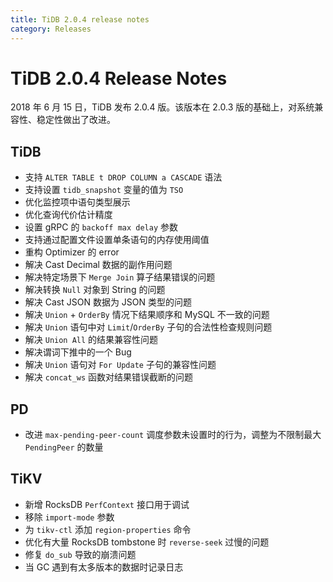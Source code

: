 ```yaml
---
title: TiDB 2.0.4 release notes
category: Releases
---
```


# TiDB 2.0.4 Release Notes

2018 年 6 月 15 日，TiDB 发布 2.0.4 版。该版本在 2.0.3 版的基础上，对系统兼容性、稳定性做出了改进。

## TiDB

- 支持 `ALTER TABLE t DROP COLUMN a CASCADE` 语法
- 支持设置 `tidb_snapshot` 变量的值为 `TSO`
- 优化监控项中语句类型展示
- 优化查询代价估计精度
- 设置 gRPC 的 `backoff max delay` 参数
- 支持通过配置文件设置单条语句的内存使用阈值
- 重构 Optimizer 的 error 
- 解决 Cast Decimal 数据的副作用问题
- 解决特定场景下 `Merge Join` 算子结果错误的问题
- 解决转换 `Null` 对象到 String 的问题
- 解决 Cast JSON 数据为 JSON 类型的问题
- 解决 `Union` + `OrderBy` 情况下结果顺序和 MySQL 不一致的问题
- 解决 `Union` 语句中对 `Limit`/`OrderBy` 子句的合法性检查规则问题
- 解决 `Union All` 的结果兼容性问题
- 解决谓词下推中的一个 Bug
- 解决 `Union` 语句对 `For Update` 子句的兼容性问题
- 解决 `concat_ws` 函数对结果错误截断的问题

## PD

- 改进 `max-pending-peer-count` 调度参数未设置时的行为，调整为不限制最大 `PendingPeer` 的数量

## TiKV

- 新增 RocksDB `PerfContext` 接口用于调试
- 移除 `import-mode` 参数
- 为 `tikv-ctl` 添加 `region-properties` 命令
- 优化有大量 RocksDB tombstone 时 `reverse-seek` 过慢的问题
- 修复 `do_sub` 导致的崩溃问题
- 当 GC 遇到有太多版本的数据时记录日志
